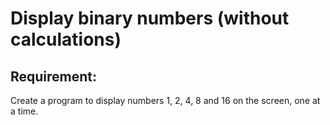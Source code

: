 # Display binary numbers (without calculations)

## Requirement:

Create a program to display numbers 1, 2, 4, 8 and 16 on the screen, one at a time.